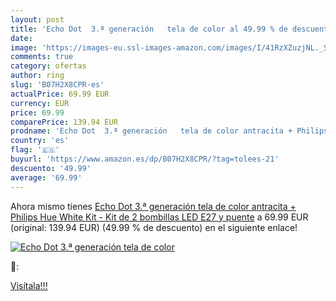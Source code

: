 ```yaml
---
layout: post
title: 'Echo Dot  3.ª generación   tela de color al 49.99 % de descuento'
date: 
image: 'https://images-eu.ssl-images-amazon.com/images/I/41RzXZuzjNL._SL200_.jpg'
comments: true
category: ofertas
author: ring
slug: 'B07H2X8CPR-es'
actualPrice: 69.99 EUR
currency: EUR
price: 69.99
comparePrice: 139.94 EUR
prodname: 'Echo Dot  3.ª generación   tela de color antracita + Philips Hue White Kit - Kit de 2 bombillas LED E27 y puente'
country: 'es'
flag: '🇪🇸'
buyurl: 'https://www.amazon.es/dp/B07H2X8CPR/?tag=tolees-21'
descuento: '49.99'
average: '69.99'
---
```


Ahora mismo tienes [Echo Dot  3.ª generación   tela de color antracita + Philips Hue White Kit - Kit de 2 bombillas LED E27 y puente](https://www.amazon.es/dp/B07H2X8CPR/?tag=tolees-21) a 69.99 EUR (original: 139.94 EUR) (49.99 %  de descuento) en el siguiente enlace!

[![Echo Dot  3.ª generación   tela de color](https://images-eu.ssl-images-amazon.com/images/I/41RzXZuzjNL._SL200_.jpg)](https://www.amazon.es/dp/B07H2X8CPR/?tag=tolees-21)

🔎:


[Visítala!!!](https://www.amazon.es/dp/B07H2X8CPR/?tag=tolees-21)
